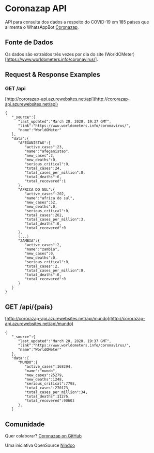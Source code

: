 # Coronazap API 

API para consulta dos dados a respeito do COVID-19 em 185 países que alimenta o WhatsAppBot [Coronazap](http://coronazap.guru/). 

## Fonte de Dados 

Os dados são extraídos três vezes por dia do site (WorldOMeter)[https://www.worldometers.info/coronavirus/].

## Request & Response Examples 

### GET /api 

[http://cororazap-api.azurewebsites.net/api](http://cororazap-api.azurewebsites.net/api)


```
{
   "_source":{
      "last_updated":"March 20, 2020, 19:37 GMT",
      "link":"https://www.worldometers.info/coronavirus/",
      "name":"WorldOMeter"
   },
   "data":{
      "AFEGANISTAO":{
         "active_cases":23,
         "name":"afeganistao",
         "new_cases":2,
         "new_deaths":0,
         "serious_critical":0,
         "total_cases":24,
         "total_cases_per_million":0,
         "total_deaths":0,
         "total_recovered":1
      },
      "AFRICA DO SUL":{
         "active_cases":202,
         "name":"africa do sul",
         "new_cases":52,
         "new_deaths":0,
         "serious_critical":0,
         "total_cases":202,
         "total_cases_per_million":3,
         "total_deaths":0,
         "total_recovered":0
      },
      (...)
      "ZAMBIA":{
         "active_cases":2,
         "name":"zambia",
         "new_cases":0,
         "new_deaths":0,
         "serious_critical":0,
         "total_cases":2,
         "total_cases_per_million":0,
         "total_deaths":0,
         "total_recovered":0
      }
   }
}
``` 

## GET /api/{país} 

[http://cororazap-api.azurewebsites.net/api/mundo](http://cororazap-api.azurewebsites.net/api/mundo)


``` 
{
   "_source":{
      "last_updated":"March 20, 2020, 19:37 GMT",
      "link":"https://www.worldometers.info/coronavirus/",
      "name":"WorldOMeter"
   },
   "data":{
      "MUNDO":{
         "active_cases":168294,
         "name":"mundo",
         "new_cases":25279,
         "new_deaths":1248,
         "serious_critical":7798,
         "total_cases":270173,
         "total_cases_per_million":34,
         "total_deaths":11276,
         "total_recovered":90603
      },
   }
```

## Comunidade 

Quer colaborar? [Coronazap on GitHub](https://github.com/coronazap)

Uma iniciativa OpenSource [Nindoo](http://nindoo.ai/)